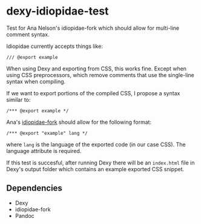 dexy-idiopidae-test
===================

Test for Ana Nelson's idiopidae-fork which should allow for multi-line comment syntax.

Idiopidae currently accepts things like:

    /// @export example

When using Dexy and exporting from CSS, this works fine. Except when using CSS preprocessors, which remove comments that use the single-line syntax when compiling.

If we want to export portions of the compiled CSS, I propose a syntax similar to:

    /*** @export example */

Ana's [idiopidae-fork](https://bitbucket.org/ananelson/idiopidae-fork/src) should allow for the following format:

    /*** @export "example" lang */

where `lang` is the language of the exported code (in our case CSS). The language attribute is required.

If this test is succesful, after running Dexy there will be an `index.html` file in Dexy's output folder which contains an example exported CSS snippet.

## Dependencies

- Dexy
- idiopidae-fork
- Pandoc

